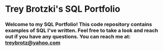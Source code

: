 # Trey Brotzki's SQL Portfolio
### Welcome to my SQL Portfolio! This code repository contains examples of SQL I've written. Feel free to take a look and reach out if you have any questions. You can reach me at: treybrotz@yahoo.com
